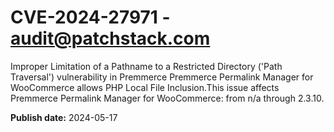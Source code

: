 # CVE-2024-27971 - audit@patchstack.com

Improper Limitation of a Pathname to a Restricted Directory ('Path Traversal') vulnerability in Premmerce Premmerce Permalink Manager for WooCommerce allows PHP Local File Inclusion.This issue affects Premmerce Permalink Manager for WooCommerce: from n/a through 2.3.10.

**Publish date:** 2024-05-17
